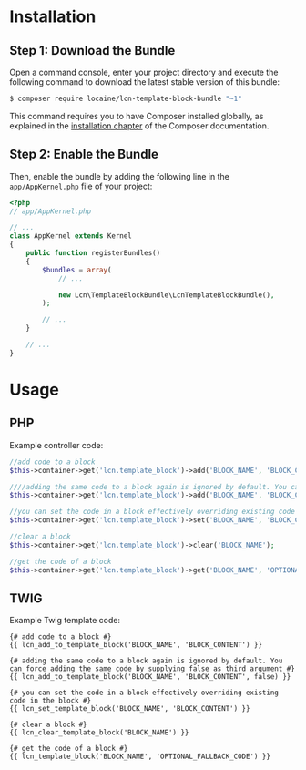 Installation
============

Step 1: Download the Bundle
---------------------------

Open a command console, enter your project directory and execute the
following command to download the latest stable version of this bundle:

```bash
$ composer require locaine/lcn-template-block-bundle "~1"
```

This command requires you to have Composer installed globally, as explained
in the [installation chapter](https://getcomposer.org/doc/00-intro.md)
of the Composer documentation.

Step 2: Enable the Bundle
-------------------------

Then, enable the bundle by adding the following line in the `app/AppKernel.php`
file of your project:

```php
<?php
// app/AppKernel.php

// ...
class AppKernel extends Kernel
{
    public function registerBundles()
    {
        $bundles = array(
            // ...

            new Lcn\TemplateBlockBundle\LcnTemplateBlockBundle(),
        );

        // ...
    }

    // ...
}
```


Usage
============

PHP
---

Example controller code:

```php
//add code to a block
$this->container->get('lcn.template_block')->add('BLOCK_NAME', 'BLOCK_CONTENT');

////adding the same code to a block again is ignored by default. You can force adding the same code by supplying false as third argument
$this->container->get('lcn.template_block')->add('BLOCK_NAME', 'BLOCK_CONTENT', false);

//you can set the code in a block effectively overriding existing code in the block
$this->container->get('lcn.template_block')->set('BLOCK_NAME', 'BLOCK_CONTENT');

//clear a block
$this->container->get('lcn.template_block')->clear('BLOCK_NAME');

//get the code of a block
$this->container->get('lcn.template_block')->get('BLOCK_NAME', 'OPTIONAL_FALLBACK_CODE');
```

TWIG
----

Example Twig template code:

```tiwg
{# add code to a block #}
{{ lcn_add_to_template_block('BLOCK_NAME', 'BLOCK_CONTENT') }}

{# adding the same code to a block again is ignored by default. You can force adding the same code by supplying false as third argument #}
{{ lcn_add_to_template_block('BLOCK_NAME', 'BLOCK_CONTENT', false) }}

{# you can set the code in a block effectively overriding existing code in the block #}
{{ lcn_set_template_block('BLOCK_NAME', 'BLOCK_CONTENT') }}

{# clear a block #}
{{ lcn_clear_template_block('BLOCK_NAME') }}

{# get the code of a block #}
{{ lcn_template_block('BLOCK_NAME', 'OPTIONAL_FALLBACK_CODE') }}
```
